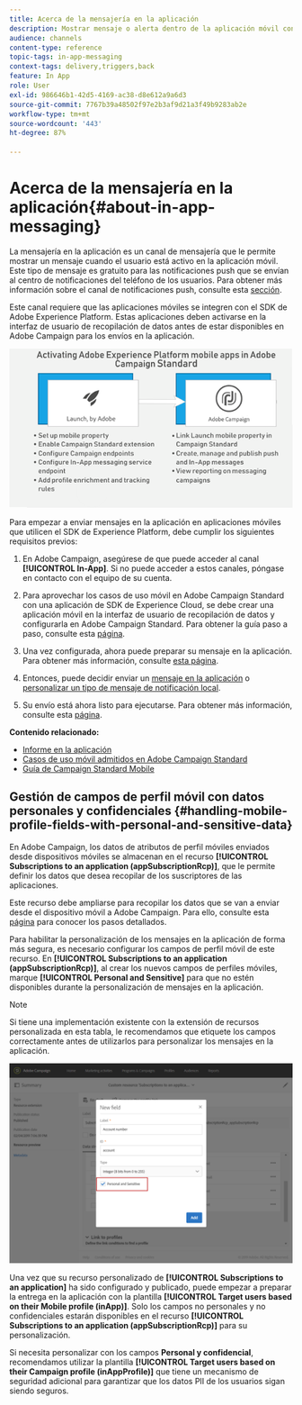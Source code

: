 ```yaml
---
title: Acerca de la mensajería en la aplicación
description: Mostrar mensaje o alerta dentro de la aplicación móvil con mensajería en la aplicación.
audience: channels
content-type: reference
topic-tags: in-app-messaging
context-tags: delivery,triggers,back
feature: In App
role: User
exl-id: 986646b1-42d5-4169-ac38-d8e612a9a6d3
source-git-commit: 7767b39a48502f97e2b3af9d21a3f49b9283ab2e
workflow-type: tm+mt
source-wordcount: '443'
ht-degree: 87%

---
```


# Acerca de la mensajería en la aplicación{#about-in-app-messaging}

La mensajería en la aplicación es un canal de mensajería que le permite mostrar un mensaje cuando el usuario está activo en la aplicación móvil. Este tipo de mensaje es gratuito para las notificaciones push que se envían al centro de notificaciones del teléfono de los usuarios. Para obtener más información sobre el canal de notificaciones push, consulte esta [sección](../../channels/using/about-push-notifications.md).

Este canal requiere que las aplicaciones móviles se integren con el SDK de Adobe Experience Platform. Estas aplicaciones deben activarse en la interfaz de usuario de recopilación de datos antes de estar disponibles en Adobe Campaign para los envíos en la aplicación.

![](assets/launch_campaign.png)

Para empezar a enviar mensajes en la aplicación en aplicaciones móviles que utilicen el SDK de Experience Platform, debe cumplir los siguientes requisitos previos:

1. En Adobe Campaign, asegúrese de que puede acceder al canal **[!UICONTROL In-App]**. Si no puede acceder a estos canales, póngase en contacto con el equipo de su cuenta.

1. Para aprovechar los casos de uso móvil en Adobe Campaign Standard con una aplicación de SDK de Experience Cloud, se debe crear una aplicación móvil en la interfaz de usuario de recopilación de datos y configurarla en Adobe Campaign Standard. Para obtener la guía paso a paso, consulte esta [página](../../administration/using/configuring-a-mobile-application.md).

1. Una vez configurada, ahora puede preparar su mensaje en la aplicación. Para obtener más información, consulte [esta página](../../channels/using/preparing-and-sending-an-in-app-message.md#preparing-your-in-app-message).

1. Entonces, puede decidir enviar un [mensaje en la aplicación](../../channels/using/customizing-an-in-app-message.md) o [personalizar un tipo de mensaje de notificación local](../../channels/using/customizing-an-in-app-message.md#customizing-a-local-notification-message-type).

1. Su envío está ahora listo para ejecutarse. Para obtener más información, consulte esta [página](../../channels/using/preparing-and-sending-an-in-app-message.md#sending-your-in-app-message).

**Contenido relacionado:**

* [Informe en la aplicación](../../reporting/using/in-app-report.md)
* [Casos de uso móvil admitidos en Adobe Campaign Standard](../../administration/using/configuring-rules-launch.md)
* [Guía de Campaign Standard Mobile](../../channels/using/get-started-communication-channels.md)

## Gestión de campos de perfil móvil con datos personales y confidenciales {#handling-mobile-profile-fields-with-personal-and-sensitive-data}

En Adobe Campaign, los datos de atributos de perfil móviles enviados desde dispositivos móviles se almacenan en el recurso **[!UICONTROL Subscriptions to an application (appSubscriptionRcp)]**, que le permite definir los datos que desea recopilar de los suscriptores de las aplicaciones.

Este recurso debe ampliarse para recopilar los datos que se van a enviar desde el dispositivo móvil a Adobe Campaign. Para ello, consulte esta [página](../../developing/using/extending-the-subscriptions-to-an-application-resource.md) para conocer los pasos detallados.

Para habilitar la personalización de los mensajes en la aplicación de forma más segura, es necesario configurar los campos de perfil móvil de este recurso. En **[!UICONTROL Subscriptions to an application (appSubscriptionRcp)]**, al crear los nuevos campos de perfiles móviles, marque **[!UICONTROL Personal and Sensitive]** para que no estén disponibles durante la personalización de mensajes en la aplicación.

>[!NOTE]
>
>Si tiene una implementación existente con la extensión de recursos personalizada en esta tabla, le recomendamos que etiquete los campos correctamente antes de utilizarlos para personalizar los mensajes en la aplicación.

![](assets/in_app_personal_data_2.png)

Una vez que su recurso personalizado de **[!UICONTROL Subscriptions to an application]** ha sido configurado y publicado, puede empezar a preparar la entrega en la aplicación con la plantilla **[!UICONTROL Target users based on their Mobile profile (inApp)]**. Solo los campos no personales y no confidenciales estarán disponibles en el recurso **[!UICONTROL Subscriptions to an application (appSubscriptionRcp)]** para su personalización.

Si necesita personalizar con los campos **Personal y confidencial**, recomendamos utilizar la plantilla **[!UICONTROL Target users based on their Campaign profile (inAppProfile)]** que tiene un mecanismo de seguridad adicional para garantizar que los datos PII de los usuarios sigan siendo seguros.

